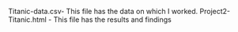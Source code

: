 Titanic-data.csv- This file has the data on which I worked.
Project2-Titanic.html - This file has the results and findings
